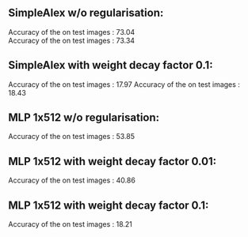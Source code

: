 ## SimpleAlex w/o regularisation: 
  Accuracy of the on test images :  73.04   
  Accuracy of the on test images :  73.34

## SimpleAlex with weight decay factor 0.1: 
  Accuracy of the on test images :  17.97
  Accuracy of the on test images :  18.43

## MLP 1x512 w/o regularisation: 
  Accuracy of the on test images :  53.85

## MLP 1x512 with weight decay factor 0.01: 
  Accuracy of the on test images :  40.86
## MLP 1x512 with weight decay factor 0.1: 
  Accuracy of the on test images :  18.21
